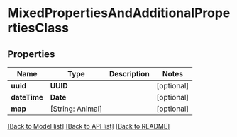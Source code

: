 # MixedPropertiesAndAdditionalPropertiesClass

## Properties
Name | Type | Description | Notes
------------ | ------------- | ------------- | -------------
**uuid** | **UUID** |  | [optional] 
**dateTime** | **Date** |  | [optional] 
**map** | [String: Animal] |  | [optional] 

[[Back to Model list]](../README.md#documentation-for-models) [[Back to API list]](../README.md#documentation-for-api-endpoints) [[Back to README]](../README.md)



